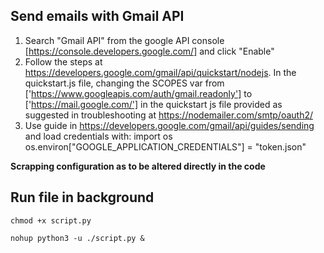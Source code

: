 ## Send emails with Gmail API

1. Search "Gmail API" from the google API console [https://console.developers.google.com/] and click "Enable"
2. Follow the steps at https://developers.google.com/gmail/api/quickstart/nodejs. In the quickstart.js file, changing the SCOPES var from ['https://www.googleapis.com/auth/gmail.readonly'] to ['https://mail.google.com/'] in the quickstart js file provided as suggested in troubleshooting at https://nodemailer.com/smtp/oauth2/
3. Use guide in https://developers.google.com/gmail/api/guides/sending and load credentials with:
   import os
   os.environ["GOOGLE_APPLICATION_CREDENTIALS"] = "token.json"

**Scrapping configuration as to be altered directly in the code**

## Run file in background

`chmod +x script.py`

`nohup python3 -u ./script.py &`
